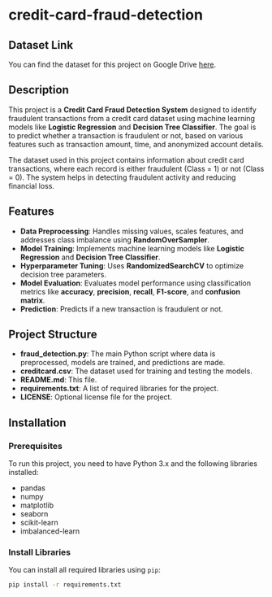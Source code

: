 # credit-card-fraud-detection

## Dataset Link

You can find the dataset for this project on Google Drive [here]([https://drive.google.com/your-file-link](https://drive.google.com/file/d/1WLZyKSL3CLeGZ6k2Py41UWQ6gT1AdDQt/view?usp=drive_link)).


## Description

This project is a **Credit Card Fraud Detection System** designed to identify fraudulent transactions from a credit card dataset using machine learning models like **Logistic Regression** and **Decision Tree Classifier**. The goal is to predict whether a transaction is fraudulent or not, based on various features such as transaction amount, time, and anonymized account details.

The dataset used in this project contains information about credit card transactions, where each record is either fraudulent (Class = 1) or not (Class = 0). The system helps in detecting fraudulent activity and reducing financial loss.

## Features

- **Data Preprocessing**: Handles missing values, scales features, and addresses class imbalance using **RandomOverSampler**.
- **Model Training**: Implements machine learning models like **Logistic Regression** and **Decision Tree Classifier**.
- **Hyperparameter Tuning**: Uses **RandomizedSearchCV** to optimize decision tree parameters.
- **Model Evaluation**: Evaluates model performance using classification metrics like **accuracy**, **precision**, **recall**, **F1-score**, and **confusion matrix**.
- **Prediction**: Predicts if a new transaction is fraudulent or not.

## Project Structure

- **fraud_detection.py**: The main Python script where data is preprocessed, models are trained, and predictions are made.
- **creditcard.csv**: The dataset used for training and testing the models.
- **README.md**: This file.
- **requirements.txt**: A list of required libraries for the project.
- **LICENSE**: Optional license file for the project.

## Installation

### Prerequisites

To run this project, you need to have Python 3.x and the following libraries installed:

- pandas
- numpy
- matplotlib
- seaborn
- scikit-learn
- imbalanced-learn
  

### Install Libraries

You can install all required libraries using `pip`:

```bash
pip install -r requirements.txt

